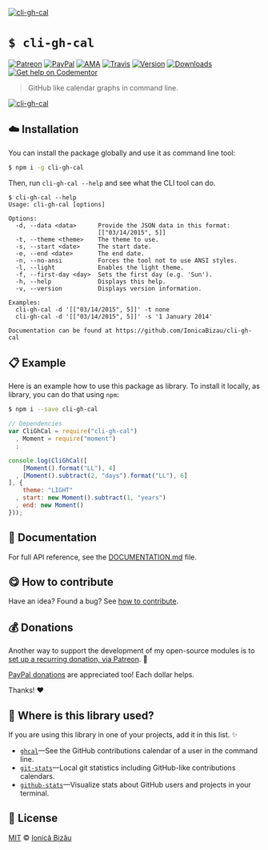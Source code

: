 
[![cli-gh-cal](http://i.imgur.com/pw82kYP.png)](#)

# `$ cli-gh-cal`

 [![Patreon](https://img.shields.io/badge/Support%20me%20on-Patreon-%23e6461a.svg)][patreon] [![PayPal](https://img.shields.io/badge/%24-paypal-f39c12.svg)][paypal-donations] [![AMA](https://img.shields.io/badge/ask%20me-anything-1abc9c.svg)](https://github.com/IonicaBizau/ama) [![Travis](https://img.shields.io/travis/IonicaBizau/cli-gh-cal.svg)](https://travis-ci.org/IonicaBizau/cli-gh-cal/) [![Version](https://img.shields.io/npm/v/cli-gh-cal.svg)](https://www.npmjs.com/package/cli-gh-cal) [![Downloads](https://img.shields.io/npm/dt/cli-gh-cal.svg)](https://www.npmjs.com/package/cli-gh-cal) [![Get help on Codementor](https://cdn.codementor.io/badges/get_help_github.svg)](https://www.codementor.io/johnnyb?utm_source=github&utm_medium=button&utm_term=johnnyb&utm_campaign=github)

> GitHub like calendar graphs in command line.

[![cli-gh-cal](http://i.imgur.com/M5WIEsM.png)](#)

## :cloud: Installation

You can install the package globally and use it as command line tool:


```sh
$ npm i -g cli-gh-cal
```


Then, run `cli-gh-cal --help` and see what the CLI tool can do.


```
$ cli-gh-cal --help
Usage: cli-gh-cal [options]

Options:
  -d, --data <data>      Provide the JSON data in this format:
                         [["03/14/2015", 5]]
  -t, --theme <theme>    The theme to use.
  -s, --start <date>     The start date.
  -e, --end <date>       The end date.
  -n, --no-ansi          Forces the tool not to use ANSI styles.
  -l, --light            Enables the light theme.
  -f, --first-day <day>  Sets the first day (e.g. 'Sun').
  -h, --help             Displays this help.
  -v, --version          Displays version information.

Examples:
  cli-gh-cal -d '[["03/14/2015", 5]]' -t none
  cli-gh-cal -d '[["03/14/2015", 5]]' -s '1 January 2014'

Documentation can be found at https://github.com/IonicaBizau/cli-gh-cal
```

## :clipboard: Example


Here is an example how to use this package as library. To install it locally, as library, you can do that using `npm`:

```sh
$ npm i --save cli-gh-cal
```



```js
// Dependencies
var CliGhCal = require("cli-gh-cal")
  , Moment = require("moment")
  ;

console.log(CliGhCal([
    [Moment().format("LL"), 4]
  , [Moment().subtract(2, "days").format("LL"), 6]
], {
    theme: "LIGHT"
  , start: new Moment().subtract(1, "years")
  , end: new Moment()
}));
```

## :memo: Documentation

For full API reference, see the [DOCUMENTATION.md][docs] file.

## :yum: How to contribute
Have an idea? Found a bug? See [how to contribute][contributing].


## :moneybag: Donations

Another way to support the development of my open-source modules is
to [set up a recurring donation, via Patreon][patreon]. :rocket:

[PayPal donations][paypal-donations] are appreciated too! Each dollar helps.

Thanks! :heart:

## :dizzy: Where is this library used?
If you are using this library in one of your projects, add it in this list. :sparkles:


 - [`ghcal`](https://github.com/IonicaBizau/ghcal)—See the GitHub contributions calendar of a user in the command line.
 - [`git-stats`](https://github.com/IonicaBizau/git-stats)—Local git statistics including GitHub-like contributions calendars.
 - [`github-stats`](https://github.com/IonicaBizau/github-stats)—Visualize stats about GitHub users and projects in your terminal.

## :scroll: License

[MIT][license] © [Ionică Bizău][website]

[patreon]: https://www.patreon.com/ionicabizau
[paypal-donations]: https://www.paypal.com/cgi-bin/webscr?cmd=_s-xclick&hosted_button_id=RVXDDLKKLQRJW
[donate-now]: http://i.imgur.com/6cMbHOC.png

[license]: http://showalicense.com/?fullname=Ionic%C4%83%20Biz%C4%83u%20%3Cbizauionica%40gmail.com%3E%20(http%3A%2F%2Fionicabizau.net)&year=2015#license-mit
[website]: http://ionicabizau.net
[contributing]: /CONTRIBUTING.md
[docs]: /DOCUMENTATION.md
